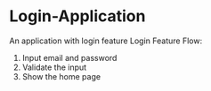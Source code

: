 # Login-Application
An application with login feature
Login Feature Flow:
1. Input email and password
2. Validate the input
3. Show the home page
